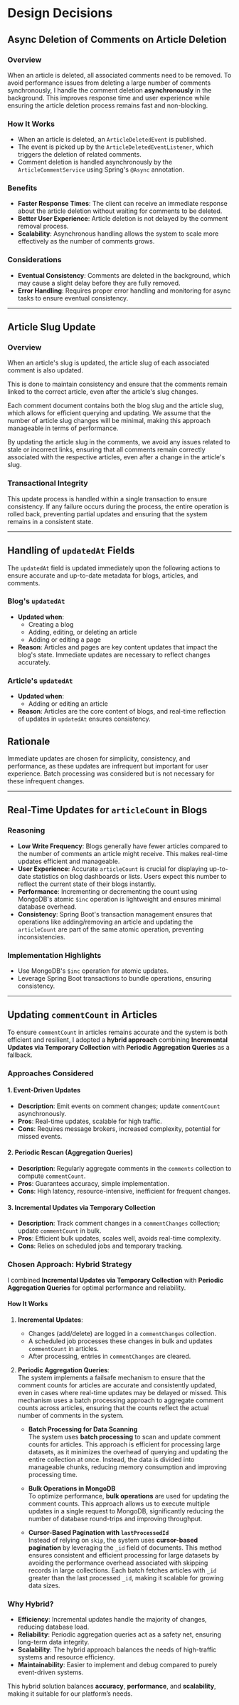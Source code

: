 # Design Decisions

## Async Deletion of Comments on Article Deletion

### Overview
When an article is deleted, all associated comments need to be removed. To avoid performance issues from deleting a large number of comments synchronously, I handle the comment deletion **asynchronously** in the background. This improves response time and user experience while ensuring the article deletion process remains fast and non-blocking.

### How It Works
- When an article is deleted, an `ArticleDeletedEvent` is published.
- The event is picked up by the `ArticleDeletedEventListener`, which triggers the deletion of related comments.
- Comment deletion is handled asynchronously by the `ArticleCommentService` using Spring's `@Async` annotation.

### Benefits
- **Faster Response Times**: The client can receive an immediate response about the article deletion without waiting for comments to be deleted.
- **Better User Experience**: Article deletion is not delayed by the comment removal process.
- **Scalability**: Asynchronous handling allows the system to scale more effectively as the number of comments grows.

### Considerations
- **Eventual Consistency**: Comments are deleted in the background, which may cause a slight delay before they are fully removed.
- **Error Handling**: Requires proper error handling and monitoring for async tasks to ensure eventual consistency.

---

## Article Slug Update

### Overview
When an article's slug is updated, the article slug of each associated comment is also updated.

This is done to maintain consistency and ensure that the comments remain linked to the correct article, even after the article's slug changes.

Each comment document contains both the blog slug and the article slug, which allows for efficient querying and updating. We assume that the number of article slug changes will be minimal, making this approach manageable in terms of performance.

By updating the article slug in the comments, we avoid any issues related to stale or incorrect links, ensuring that all comments remain correctly associated with the respective articles, even after a change in the article's slug.

### Transactional Integrity
This update process is handled within a single transaction to ensure consistency. If any failure occurs during the process, the entire operation is rolled back, preventing partial updates and ensuring that the system remains in a consistent state.

---

## Handling of `updatedAt` Fields

The `updatedAt` field is updated immediately upon the following actions to ensure accurate and up-to-date metadata for blogs, articles, and comments.

### Blog's `updatedAt`
- **Updated when**: 
  - Creating a blog
  - Adding, editing, or deleting an article
  - Adding or editing a page
- **Reason**: Articles and pages are key content updates that impact the blog's state. Immediate updates are necessary to reflect changes accurately.

### Article's `updatedAt`
- **Updated when**:
  - Adding or editing an article
- **Reason**: Articles are the core content of blogs, and real-time reflection of updates in `updatedAt` ensures consistency.

## Rationale
Immediate updates are chosen for simplicity, consistency, and performance, as these updates are infrequent but important for user experience. Batch processing was considered but is not necessary for these infrequent changes.

---

## Real-Time Updates for `articleCount` in Blogs

### Reasoning
- **Low Write Frequency**: Blogs generally have fewer articles compared to the number of comments an article might receive. This makes real-time updates efficient and manageable.
- **User Experience**: Accurate `articleCount` is crucial for displaying up-to-date statistics on blog dashboards or lists. Users expect this number to reflect the current state of their blogs instantly.
- **Performance**: Incrementing or decrementing the count using MongoDB's atomic `$inc` operation is lightweight and ensures minimal database overhead.
- **Consistency**: Spring Boot's transaction management ensures that operations like adding/removing an article and updating the `articleCount` are part of the same atomic operation, preventing inconsistencies.

### Implementation Highlights
- Use MongoDB's `$inc` operation for atomic updates.
- Leverage Spring Boot transactions to bundle operations, ensuring consistency.

---

## Updating `commentCount` in Articles
To ensure `commentCount` in articles remains accurate and the system is both efficient and resilient, I adopted a **hybrid approach** combining **Incremental Updates via Temporary Collection** with **Periodic Aggregation Queries** as a fallback.

### Approaches Considered
#### 1. Event-Driven Updates
- **Description**: Emit events on comment changes; update `commentCount` asynchronously.  
- **Pros**: Real-time updates, scalable for high traffic.  
- **Cons**: Requires message brokers, increased complexity, potential for missed events.  

#### 2. Periodic Rescan (Aggregation Queries)
- **Description**: Regularly aggregate comments in the `comments` collection to compute `commentCount`.  
- **Pros**: Guarantees accuracy, simple implementation.  
- **Cons**: High latency, resource-intensive, inefficient for frequent changes.  

#### 3. Incremental Updates via Temporary Collection
- **Description**: Track comment changes in a `commentChanges` collection; update `commentCount` in bulk.  
- **Pros**: Efficient bulk updates, scales well, avoids real-time complexity.  
- **Cons**: Relies on scheduled jobs and temporary tracking.

### Chosen Approach: Hybrid Strategy
I combined **Incremental Updates via Temporary Collection** with **Periodic Aggregation Queries** for optimal performance and reliability.

#### How It Works
1. **Incremental Updates**:  
   - Changes (add/delete) are logged in a `commentChanges` collection.  
   - A scheduled job processes these changes in bulk and updates `commentCount` in articles.  
   - After processing, entries in `commentChanges` are cleared.  

2. **Periodic Aggregation Queries**:  
  The system implements a failsafe mechanism to ensure that the comment counts for articles are accurate and consistently updated, even in cases where real-time updates may be delayed or missed. This mechanism uses a batch processing approach to aggregate comment counts across articles, ensuring that the counts reflect the actual number of comments in the system.
   - **Batch Processing for Data Scanning**  
    The system uses **batch processing** to scan and update comment counts for articles. This approach is efficient for processing large datasets, as it minimizes the overhead of querying and updating the entire collection at once. Instead, the data is divided into manageable chunks, reducing memory consumption and improving processing time.

   - **Bulk Operations in MongoDB**  
    To optimize performance, **bulk operations** are used for updating the comment counts. This approach allows us to execute multiple updates in a single request to MongoDB, significantly reducing the number of database round-trips and improving throughput.

   - **Cursor-Based Pagination with `lastProcessedId`**  
    Instead of relying on `skip`, the system uses **cursor-based pagination** by leveraging the `_id` field of documents. This method ensures consistent and efficient processing for large datasets by avoiding the performance overhead associated with skipping records in large collections. Each batch fetches articles with `_id` greater than the last processed `_id`, making it scalable for growing data sizes.

### Why Hybrid?
- **Efficiency**: Incremental updates handle the majority of changes, reducing database load.  
- **Reliability**: Periodic aggregation queries act as a safety net, ensuring long-term data integrity.  
- **Scalability**: The hybrid approach balances the needs of high-traffic systems and resource efficiency.  
- **Maintainability**: Easier to implement and debug compared to purely event-driven systems.  

This hybrid solution balances **accuracy**, **performance**, and **scalability**, making it suitable for our platform’s needs.